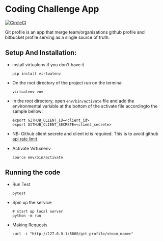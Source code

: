 # Coding Challenge App
[![CircleCI](https://circleci.com/gh/kenware/git-profile/tree/staging.svg?style=svg)](https://circleci.com/gh/kenware/git-profile/tree/staging)

Git profile is an app that merge team/organisations github profile and bitbucket profile serving as a single source of truth.

## Setup And Installation:

* install virtualenv if you don't have it
    ```
    pip install virtualenv

    ```
* On the root directory of the project run on the terminal
  ```
  virtualenv env
  ```
* In the root directory, open `env/bin/activate` file and add the environmental variable at the bottom of the activate file accordingto the sample bellow:

    ``` 
    export GITHUB_CLIENT_ID=<client_id>
    export GITHUB_CLIENT_SECRETE=<client_secrete>

    ```
* NB: Github client secrete and client id is required. This is to avoid github [api rate limit](https://developer.github.com/v3/#rate-limiting)
* Activate Virtualenv
  ```
  source env/bin/activate
  ```

## Running the code
* Run Test
  ```
  pytest
  ```
* Spin up the service

    ```
    # start up local server
    python -m run 
    ```

* Making Requests

    ```
    curl -i "http://127.0.0.1:5000/git-profile/<team_name>"
    ```
